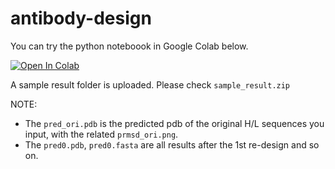 # antibody-design

You can try the python noteboook in Google Colab below. 

<a href="https://colab.research.google.com/drive/1DCNtI3ov0weBPXnsrvthyyd4xOR6EORm#scrollTo=qZLWE2jbUe0M?usp=sharing" target="_parent"><img src="https://colab.research.google.com/assets/colab-badge.svg" alt="Open In Colab"/></a>

A sample result folder is uploaded. Please check `sample_result.zip`

NOTE: 

- The `pred_ori.pdb` is the predicted pdb of the original H/L sequences you input, with the related `prmsd_ori.png`.
- The `pred0.pdb`, `pred0.fasta` are all results after the 1st re-design and so on.
